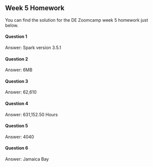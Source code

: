## Week 5 Homework
You can find the solution for the DE Zoomcamp week 5 homework just below.
#### Question 1

Answer: Spark version 3.5.1

#### Question 2

Answer: 6MB

#### Question 3

Answer: 62,610

#### Question 4

Answer: 631,152.50 Hours

#### Question 5

Answer: 4040

#### Question 6

Answer: Jamaica Bay
